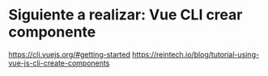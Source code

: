 # Siguiente a realizar: Vue CLI crear componente
https://cli.vuejs.org/#getting-started
https://reintech.io/blog/tutorial-using-vue-js-cli-create-components